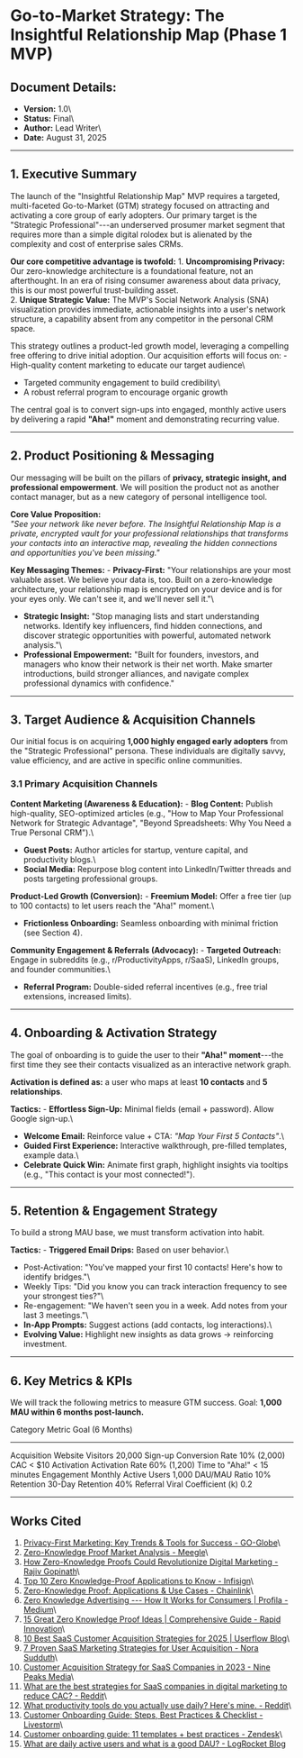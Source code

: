 # Go-to-Market Strategy: The Insightful Relationship Map (Phase 1 MVP)

## Document Details:

-   **Version:** 1.0\
-   **Status:** Final\
-   **Author:** Lead Writer\
-   **Date:** August 31, 2025

------------------------------------------------------------------------

## 1. Executive Summary

The launch of the "Insightful Relationship Map" MVP requires a targeted,
multi-faceted Go-to-Market (GTM) strategy focused on attracting and
activating a core group of early adopters. Our primary target is the
"Strategic Professional"---an underserved prosumer market segment that
requires more than a simple digital rolodex but is alienated by the
complexity and cost of enterprise sales CRMs.

**Our core competitive advantage is twofold:** 1. **Uncompromising
Privacy:** Our zero-knowledge architecture is a foundational feature,
not an afterthought. In an era of rising consumer awareness about data
privacy, this is our most powerful trust-building asset.\
2. **Unique Strategic Value:** The MVP's Social Network Analysis (SNA)
visualization provides immediate, actionable insights into a user's
network structure, a capability absent from any competitor in the
personal CRM space.

This strategy outlines a product-led growth model, leveraging a
compelling free offering to drive initial adoption. Our acquisition
efforts will focus on: - High-quality content marketing to educate our
target audience\
- Targeted community engagement to build credibility\
- A robust referral program to encourage organic growth

The central goal is to convert sign-ups into engaged, monthly active
users by delivering a rapid **"Aha!"** moment and demonstrating
recurring value.

------------------------------------------------------------------------

## 2. Product Positioning & Messaging

Our messaging will be built on the pillars of **privacy, strategic
insight, and professional empowerment**. We will position the product
not as another contact manager, but as a new category of personal
intelligence tool.

**Core Value Proposition:**\
*"See your network like never before. The Insightful Relationship Map is
a private, encrypted vault for your professional relationships that
transforms your contacts into an interactive map, revealing the hidden
connections and opportunities you've been missing."*

**Key Messaging Themes:** - **Privacy-First:** "Your relationships are
your most valuable asset. We believe your data is, too. Built on a
zero-knowledge architecture, your relationship map is encrypted on your
device and is for your eyes only. We can't see it, and we'll never sell
it."\
- **Strategic Insight:** "Stop managing lists and start understanding
networks. Identify key influencers, find hidden connections, and
discover strategic opportunities with powerful, automated network
analysis."\
- **Professional Empowerment:** "Built for founders, investors, and
managers who know their network is their net worth. Make smarter
introductions, build stronger alliances, and navigate complex
professional dynamics with confidence."

------------------------------------------------------------------------

## 3. Target Audience & Acquisition Channels

Our initial focus is on acquiring **1,000 highly engaged early
adopters** from the "Strategic Professional" persona. These individuals
are digitally savvy, value efficiency, and are active in specific online
communities.

### 3.1 Primary Acquisition Channels

**Content Marketing (Awareness & Education):** - **Blog Content:**
Publish high-quality, SEO-optimized articles (e.g., "How to Map Your
Professional Network for Strategic Advantage", "Beyond Spreadsheets: Why
You Need a True Personal CRM").\
- **Guest Posts:** Author articles for startup, venture capital, and
productivity blogs.\
- **Social Media:** Repurpose blog content into LinkedIn/Twitter threads
and posts targeting professional groups.

**Product-Led Growth (Conversion):** - **Freemium Model:** Offer a free
tier (up to 100 contacts) to let users reach the "Aha!" moment.\
- **Frictionless Onboarding:** Seamless onboarding with minimal friction
(see Section 4).

**Community Engagement & Referrals (Advocacy):** - **Targeted
Outreach:** Engage in subreddits (e.g., r/ProductivityApps, r/SaaS),
LinkedIn groups, and founder communities.\
- **Referral Program:** Double-sided referral incentives (e.g., free
trial extensions, increased limits).

------------------------------------------------------------------------

## 4. Onboarding & Activation Strategy

The goal of onboarding is to guide the user to their **"Aha!"
moment**---the first time they see their contacts visualized as an
interactive network graph.

**Activation is defined as:** a user who maps at least **10 contacts**
and **5 relationships**.

**Tactics:** - **Effortless Sign-Up:** Minimal fields (email +
password). Allow Google sign-up.\
- **Welcome Email:** Reinforce value + CTA: *"Map Your First 5
Contacts"*.\
- **Guided First Experience:** Interactive walkthrough, pre-filled
templates, example data.\
- **Celebrate Quick Win:** Animate first graph, highlight insights via
tooltips (e.g., "This contact is your most connected!").

------------------------------------------------------------------------

## 5. Retention & Engagement Strategy

To build a strong MAU base, we must transform activation into habit.

**Tactics:** - **Triggered Email Drips:** Based on user behavior.\
- Post-Activation: "You've mapped your first 10 contacts! Here's how to
identify bridges."\
- Weekly Tips: "Did you know you can track interaction frequency to see
your strongest ties?"\
- Re-engagement: "We haven't seen you in a week. Add notes from your
last 3 meetings."\
- **In-App Prompts:** Suggest actions (add contacts, log interactions).\
- **Evolving Value:** Highlight new insights as data grows → reinforcing
investment.

------------------------------------------------------------------------

## 6. Key Metrics & KPIs

We will track the following metrics to measure GTM success. Goal:
**1,000 MAU within 6 months post-launch.**

  Category      Metric                    Goal (6 Months)
  ------------- ------------------------- -----------------
  Acquisition   Website Visitors          20,000
                Sign-up Conversion Rate   10% (2,000)
                CAC                       \< \$10
  Activation    Activation Rate           60% (1,200)
                Time to "Aha!"            \< 15 minutes
  Engagement    Monthly Active Users      1,000
                DAU/MAU Ratio             10%
  Retention     30-Day Retention          40%
  Referral      Viral Coefficient (k)     0.2

------------------------------------------------------------------------

## Works Cited

1.  [Privacy-First Marketing: Key Trends & Tools for Success -
    GO-Globe](https://www.go-globe.com/privacy-first-marketing-changing-the-rules/)\
2.  [Zero-Knowledge Proof Market Analysis -
    Meegle](https://www.meegle.com/en_us/topics/zero-knowledge-proofs/zero-knowledge-proof-market-analysis)\
3.  [How Zero-Knowledge Proofs Could Revolutionize Digital Marketing -
    Rajiv
    Gopinath](https://www.rajivgopinath.com/real-time/next-gen-media-and-marketing/the-privacy-first-era-from-cookieless-to-consent-based-marketing/privacy-enhancing-technologies-pets/how-zero-knowledge-proofs-could-revolutionize-digital-marketing)\
4.  [Top 10 Zero Knowledge-Proof Applications to Know -
    Infisign](https://www.infisign.ai/blog/zero-knowledge-proof-applications)\
5.  [Zero-Knowledge Proof: Applications & Use Cases -
    Chainlink](https://chain.link/education-hub/zero-knowledge-proof-use-cases)\
6.  [Zero Knowledge Advertising --- How It Works for Consumers \|
    Profila -
    Medium](https://medium.com/profila-com/zero-knowledge-advertising-how-it-works-for-consumers-740a5b5f956f)\
7.  [15 Great Zero Knowledge Proof Ideas \| Comprehensive Guide - Rapid
    Innovation](https://www.rapidinnovation.io/post/top-15-applications-of-zero-knowledge-proofs)\
8.  [10 Best SaaS Customer Acquisition Strategies for 2025 \| Userflow
    Blog](https://www.userflow.com/blog/best-saas-customer-acquisition-strategies)\
9.  [7 Proven SaaS Marketing Strategies for User Acquisition - Nora
    Sudduth](https://norasudduth.com/business-strategy/saas-marketing-strategy/)\
10. [Customer Acquisition Strategy for SaaS Companies in 2023 - Nine
    Peaks
    Media](https://ninepeaks.io/customer-acquisition-strategy-for-saas-companies)\
11. [What are the best strategies for SaaS companies in digital
    marketing to reduce CAC? -
    Reddit](https://www.reddit.com/r/DigitalMarketing/comments/1ic2wh2/what_are_the_best_strategies_for_saas_companies/)\
12. [What productivity tools do you actually use daily? Here's mine. -
    Reddit](https://www.reddit.com/r/ProductivityApps/comments/1m7c7ap/what_productivity_tools_do_you_actually_use_daily/)\
13. [Customer Onboarding Guide: Steps, Best Practices & Checklist -
    Livestorm](https://livestorm.co/blog/customer-onboarding)\
14. [Customer onboarding guide: 11 templates + best practices -
    Zendesk](https://www.zendesk.com/blog/customer-onboarding/)\
15. [What are daily active users and what is a good DAU? - LogRocket
    Blog](https://blog.logrocket.com/product-management/what-are-daily-active-users/)
